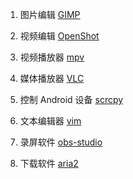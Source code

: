 1. 图片编辑
[GIMP](https://www.gimp.org/)

2. 视频编辑
[OpenShot](https://github.com/OpenShot/openshot-qt.git)

3. 视频播放器
[mpv](https://github.com/mpv-player/mpv.git)

4. 媒体播放器
[VLC](https://github.com/videolan/vlc.git)

5. 控制 Android 设备
[scrcpy](https://github.com/Genymobile/scrcpy.git)

6. 文本编辑器
[vim](https://www.vim.org/)

7. 录屏软件
[obs-studio](https://github.com/obsproject/obs-studio.git)

8. 下载软件
[aria2](https://github.com/aria2/aria2.git)
